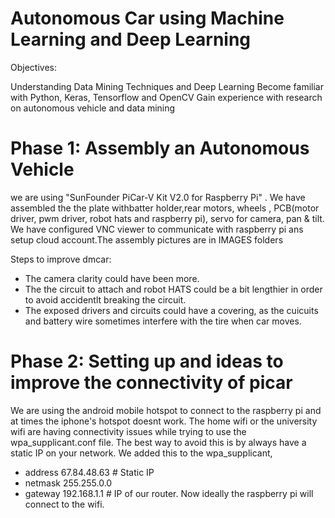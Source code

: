 # Autonomous Car using Machine Learning and Deep Learning

Objectives:

Understanding Data Mining Techniques and Deep Learning
Become familiar with Python, Keras, Tensorflow and OpenCV
Gain experience with research on autonomous vehicle and data mining

# Phase 1: Assembly an Autonomous Vehicle
we are using "SunFounder PiCar-V Kit V2.0 for Raspberry Pi" . We have assembled the the plate withbatter holder,rear motors, wheels , PCB(motor driver, pwm driver, robot hats and raspberry pi), servo for camera, pan & tilt. We have configured VNC viewer to communicate with raspberry pi ans setup cloud account.The assembly pictures are in IMAGES folders

  Steps to improve dmcar:

* The camera clarity could have been more.
* The the circuit to attach and robot HATS could be a bit lengthier in order to avoid accidentlt breaking the circuit.
* The exposed drivers and circuits could have a covering, as the cuicuits and battery wire sometimes interfere with the tire when car moves.

# Phase 2: Setting up and ideas to improve the connectivity of picar
We are using the  android mobile hotspot to connect to the raspberry pi and at times the iphone's hotspot doesnt work. The home wifi or the university wifi are having connectivity issues while trying to use the wpa_supplicant.conf file. The best way to avoid this is by always have a static IP on your network. We added this to the wpa_supplicant, 
* address 67.84.48.63 # Static IP  
* netmask 255.255.0.0
* gateway 192.168.1.1   # IP of our router. Now ideally the raspberry pi will connect to the wifi. 



